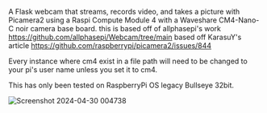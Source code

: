 A Flask webcam that streams, records video, and takes a picture with Picamera2 using a Raspi Compute Module 4 with a Waveshare CM4-Nano-C noir camera base board. this is based off of allphasepi's work https://github.com/allphasepi/Webcam/tree/main based off KarasuY's article https://github.com/raspberrypi/picamera2/issues/844

Every instance where cm4 exist in a file path will need to be changed to your pi's user name unless you set it to cm4. 

This has only been tested on RaspberryPi OS legacy Bullseye 32bit.


![Screenshot 2024-04-30 004738](https://github.com/IcyG1045/CM4Cam/assets/80078028/7d18fa92-718b-432d-8ca8-5dd2354c8fc1)
